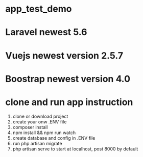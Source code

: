 # app_test_demo
# Laravel newest 5.6
# Vuejs newest version 2.5.7
# Boostrap newest version 4.0
# clone and run app instruction
1. clone or download project
2. create your onw .ENV file
3. composer install
4. npm install && npm run watch
5. create database and config in .ENV file
6. run php artisan migrate
7. php artisan serve to start at localhost, post 8000 by default
